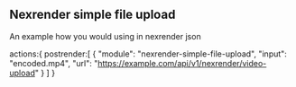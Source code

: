 ## Nexrender simple file upload


An example how you would using in nexrender json

actions:{
    postrender:[
        {
            "module": "nexrender-simple-file-upload",
            "input": "encoded.mp4",
            "url": "https://example.com/api/v1/nexrender/video-upload"
        }
    ]
}

